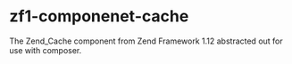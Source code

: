 zf1-componenet-cache
====================

The Zend_Cache component from Zend Framework 1.12 abstracted out for use with composer.

